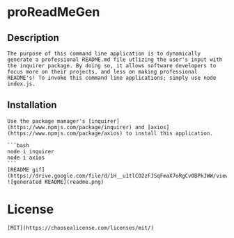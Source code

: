 # proReadMeGen

## Description

    The purpose of this command line application is to dynamically generate a professional README.md file utlizing the user's input with the inquirer package. By doing so, it allows software developers to focus more on their projects, and less on making professional README's! To invoke this command line applications; simply use node index.js.

## Installation

    Use the package manager's [inquirer](https://www.npmjs.com/package/inquirer) and [axios](https://www.npmjs.com/package/axios) to install this application.

    ```bash
    node i inquirer
    node i axios
    ```
    [README gif](https://drive.google.com/file/d/1H__u1tlCO2zFJSqFmaX7oRgCvOBPkJWW/view)
    ![generated README](readme.png)

# License

    [MIT](https://choosealicense.com/licenses/mit/)
